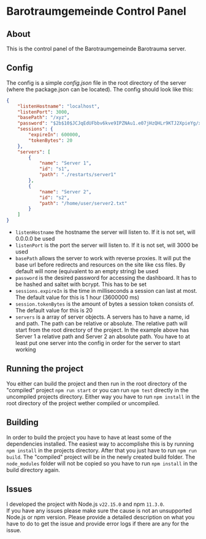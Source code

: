 # Barotraumgemeinde Control Panel

## About

This is the control panel of the Barotraumgemeinde Barotrauma server.

## Config
The config is a simple *config.json* file in the root directory of the server (where the package.json can be located). The config should look like this:
```json
{
	"listenHostname": "localhost",
	"listenPort": 3000,
	"basePath": "/xyz",
	"password": "$2b$10$JCJqEdUFbbv6kve9IPZNAu1.e07jHzQHLr9KTJ2XpieYg/xiey7.G",
	"sessions": {
		"expireIn": 600000,
		"tokenBytes": 20
	},
	"servers": [
		{
			"name": "Server 1",
			"id": "s1",
			"path": "./restarts/server1"
		},
		{
			"name": "Server 2",
			"id": "s2",
			"path": "/home/user/server2.txt"
		}
	]
}
```
- `listenHostname` the hostname the server will listen to. If it is not set, will 0.0.0.0 be used
- `listenPort` is the port the server will listen to. If it is not set, will 3000 be used
- `basePath` allows the server to work with reverse proxies. It will put the base url before redirects and resources on the site like css files. By default will none (equivalent to an empty string) be used
- `password` is the desired password for accessing the dashboard. It has to be hashed and saltet with bcrypt. This has to be set
- `sessions.expireIn` is the time in milliseconds a session can last at most. The default value for this is 1 hour (3600000 ms)
- `session.tokenBytes` is the amount of bytes a session token consists of. The default value for this is 20
- `servers` is a array of server objects. A servers has to have a name, id and path. The path can be relative or absolute. The relative path will start from the root directory of the project. In the example above has Server 1 a relative path and Server 2 an absolute path. You have to at least put one server into the config in order for the server to start working

## Running the project
You either can build the project and then run in the root directory of the "compiled" project `npm run start` or you can run `npm test` directly in the uncompiled projects directory.
Either way you have to run `npm install` in the root directory of the project wether compiled or uncompiled.

## Building
In order to build the project you have to have at least some of the dependencies installed. The easiest way to accomplishe this is by running `npm install` in the projects directory.
After that you just have to run `npm run build`. The "compiled" project will be in the newly created build folder.
The `node_modules` folder will not be copied so you have to run `npm install` in the build directory again.

## Issues
I developed the project with Node.js `v22.15.0` and npm `11.3.0`. \
If you have any issues please make sure the cause is not an unsupported Node.js or npm version.
Please provide a detailed description on what you have to do to get the issue and provide error logs if there are any for the issue.
